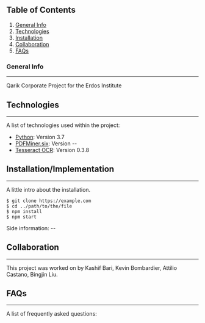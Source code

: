 ## Table of Contents
1. [General Info](#general-info)
2. [Technologies](#technologies)
3. [Installation](#installation)
4. [Collaboration](#collaboration)
5. [FAQs](#faqs)
### General Info
***
Qarik Corporate Project for the Erdos Institute
## Technologies
***
A list of technologies used within the project:
* [Python](https://www.python.org/): Version 3.7 
* [PDFMiner.six](https://pdfminersix.readthedocs.io/en/latest/): Version -- 
* [Tesseract OCR](https://pypi.org/project/pytesseract/): Version 0.3.8
## Installation/Implementation
***
A little intro about the installation. 
```
$ git clone https://example.com
$ cd ../path/to/the/file
$ npm install
$ npm start
```
Side information: --
## Collaboration
***
This project was worked on by Kashif Bari, Kevin Bombardier, Attilio Castano, Bingjin Liu.
## FAQs
***
A list of frequently asked questions:

